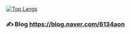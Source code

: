 
[![Top Langs](https://github-readme-stats.vercel.app/api/top-langs/?username=somang4819)](https://github.com/somang4819/github-readme-stats)

### ✍️ Blog https://blog.naver.com/6134aon
